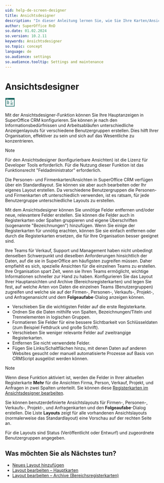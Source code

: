 ```yaml
---
uid: help-de-screen-designer
title: Ansichtsdesigner
description: "In dieser Anleitung lernen Sie, wie Sie Ihre Karten/Ansichten konfigurieren."
author: SuperOffice RnD
so.date: 01.02.2024
so.version: 10.2.11
keywords: Ansichtsdesigner
so.topic: concept
language: de
so.audience: settings
so.audience.tooltip: Settings and maintenance
---
```


# Ansichtsdesigner

![Symbol][img1]

Mit der Ansichtsdesigner-Funktion können Sie Ihre Hauptanzeigen in SuperOffice CRM konfigurieren. Sie können je nach den Informationsbedürfnissen und Arbeitsabläufen unterschiedliche Anzeigenlayouts für verschiedene Benutzergruppen erstellen. Dies hilft Ihrer Organisation, effektiver zu sein und sich auf das Wesentliche zu konzentrieren.

> [!NOTE]
> Für den Ansichtsdesigner (konfigurierbare Ansichten) ist die Lizenz für Developer Tools erforderlich. Für die Nutzung dieser Funktion ist das Funktionsrecht "Feldadministrator" erforderlich.

Die Personen- und Firmenkarten/Ansichten in SuperOffice CRM verfügen über ein Standardlayout. Sie können sie aber auch bearbeiten oder Ihr eigenes Layout erstellen. Da verschiedene Benutzergruppen die Personen- und Firmenkarten oft unterschiedlich verwenden, ist es ratsam, für jede Benutzergruppe unterschiedliche Layouts zu erstellen.

Mit dem Ansichtsdesigner können Sie unnötige Felder entfernen und/oder neue, relevantere Felder erstellen. Sie können die Felder auch in Registerkarten oder Spalten gruppieren und eigene Überschriften (sogenannte "Bezeichnungen") hinzufügen. Wenn Sie einige der Registerkarten für unnötig erachten, können Sie sie einfach entfernen oder durch die Registerkarten ersetzen, die für Ihre Organisation besser geeignet sind.

Ihre Teams für Verkauf, Support und Management haben nicht unbedingt denselben Schwerpunkt und dieselben Anforderungen hinsichtlich der Daten, auf die sie in SuperOffice am häufigsten zugreifen müssen. Daher empfiehlt es sich, spezielle Ansichten für die einzelnen Teams zu erstellen. Ihre Organisation spart Zeit, wenn sie Ihren Teams ermöglicht, wichtige Informationen schneller zur Hand zu haben. Konfigurieren Sie das Layout Ihrer Hauptansichten und Archive (Bereichsregisterkarten) und legen Sie fest, auf welche Arten von Daten die einzelnen Teams (Benutzergruppen) zugreifen und welche sie auf der Firmen-, Personen-, Verkaufs-, Projekt-, und Anfragenansicht und dem **Folgeaufabe**-Dialog anzeigen können.

* Verschieben Sie die wichtigsten Felder auf die erste Registerkarte.
* Ordnen Sie die Daten mithilfe von Spalten, Bezeichnungen/Titeln und Trennelementen in logischen Gruppen.
* Formatieren Sie Felder für eine bessere Sichtbarkeit von Schlüsseldaten (zum Beispiel Fettdruck und große Schrift).
* Verschieben Sie weniger relevante Felder auf zweitrangige Registerkarten.
* Entfernen Sie nicht verwendete Felder.
* Fügen Sie Links/Schaltflächen hinzu, mit denen Daten auf anderen Websites gesucht oder manuell automatisierte Prozesse auf Basis von CRMScript ausgelöst werden können.

> [!NOTE]
> Wenn diese Funktion aktiviert ist, werden die Felder in Ihrer aktuellen Registerkarte **Mehr** für die Ansichten Firma, Person, Verkauf, Projekt, und Anfragen in zwei Spalten unterteilt. Sie können diese [Registerkarten im Ansichtsdesigner bearbeiten][1].

Sie können benutzerdefinierte Ansichtslayouts für Firmen-, Personen-, Verkaufs-, Projekt-, und Anfragenkarten und den **Folgeaufabe**-Dialog erstellen. Die Liste **Layouts** zeigt für alle vorhandenen Ansichtslayouts (normalerweise das Standardlayout) eine Vorschau auf der rechten Seite an.

Für die Layouts sind Status (Veröffentlicht oder Entwurf) und zugeordnete Benutzergruppen angegeben.

## Was möchten Sie als Nächstes tun?

* [Neues Layout hinzufügen][2]
* [Layout bearbeiten – Hauptkarten][1]
* [Layout bearbeiten – Archive (Bereichsregisterkarten)][3]

<!-- Referenced links -->
[1]: edit-layout.md
[2]: add-new-layout.md
[3]: edit-layout-archives.md

<!-- Referenced images -->
[img1]: ../../../../../common/icons/nav-admin-confscreen-active-h32.png
